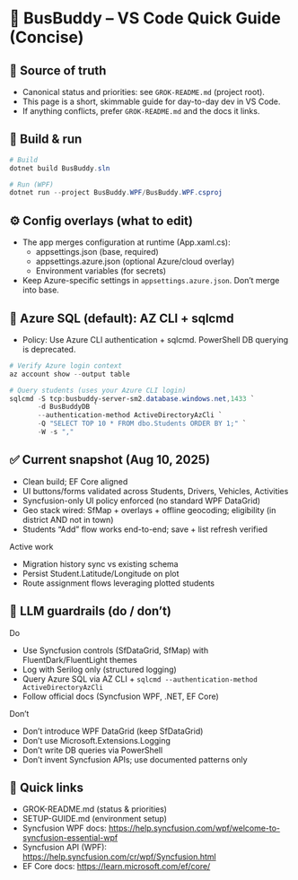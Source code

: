 # 🚌 BusBuddy – VS Code Quick Guide (Concise)

## 🧭 Source of truth

- Canonical status and priorities: see `GROK-README.md` (project root).
- This page is a short, skimmable guide for day-to-day dev in VS Code.
- If anything conflicts, prefer `GROK-README.md` and the docs it links.

## 🚀 Build & run

```powershell
# Build
dotnet build BusBuddy.sln

# Run (WPF)
dotnet run --project BusBuddy.WPF/BusBuddy.WPF.csproj
```

## ⚙️ Config overlays (what to edit)

- The app merges configuration at runtime (App.xaml.cs):
  - appsettings.json (base, required)
  - appsettings.azure.json (optional Azure/cloud overlay)
  - Environment variables (for secrets)
- Keep Azure-specific settings in `appsettings.azure.json`. Don’t merge into base.

## 🔐 Azure SQL (default): AZ CLI + sqlcmd

- Policy: Use Azure CLI authentication + sqlcmd. PowerShell DB querying is deprecated.

```powershell
# Verify Azure login context
az account show --output table

# Query students (uses your Azure CLI login)
sqlcmd -S tcp:busbuddy-server-sm2.database.windows.net,1433 `
       -d BusBuddyDB `
       --authentication-method ActiveDirectoryAzCli `
       -Q "SELECT TOP 10 * FROM dbo.Students ORDER BY 1;" `
       -W -s ","
```

## ✅ Current snapshot (Aug 10, 2025)

- Clean build; EF Core aligned
- UI buttons/forms validated across Students, Drivers, Vehicles, Activities
- Syncfusion-only UI policy enforced (no standard WPF DataGrid)
- Geo stack wired: SfMap + overlays + offline geocoding; eligibility (in district AND not in town)
- Students “Add” flow works end-to-end; save + list refresh verified

Active work

- Migration history sync vs existing schema
- Persist Student.Latitude/Longitude on plot
- Route assignment flows leveraging plotted students

## 🤖 LLM guardrails (do / don’t)

Do

- Use Syncfusion controls (SfDataGrid, SfMap) with FluentDark/FluentLight themes
- Log with Serilog only (structured logging)
- Query Azure SQL via AZ CLI + `sqlcmd --authentication-method ActiveDirectoryAzCli`
- Follow official docs (Syncfusion WPF, .NET, EF Core)

Don’t

- Don’t introduce WPF DataGrid (keep SfDataGrid)
- Don’t use Microsoft.Extensions.Logging
- Don’t write DB queries via PowerShell
- Don’t invent Syncfusion APIs; use documented patterns only

## 🔗 Quick links

- GROK-README.md (status & priorities)
- SETUP-GUIDE.md (environment setup)
- Syncfusion WPF docs: https://help.syncfusion.com/wpf/welcome-to-syncfusion-essential-wpf
- Syncfusion API (WPF): https://help.syncfusion.com/cr/wpf/Syncfusion.html
- EF Core docs: https://learn.microsoft.com/ef/core/
